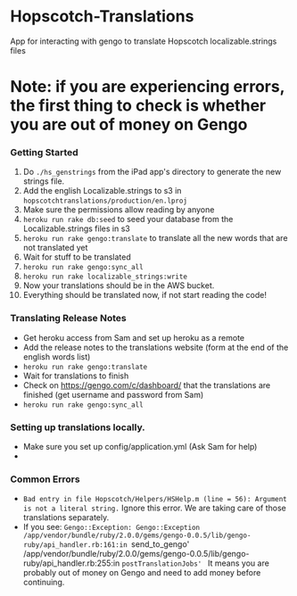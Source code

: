 Hopscotch-Translations
======================

App for interacting with gengo to translate Hopscotch localizable.strings files


# Note: if you are experiencing errors, the first thing to check is whether you are out of money on Gengo

### Getting Started

1. Do `./hs_genstrings` from the iPad app's directory to generate the new strings file. 
2. Add the english Localizable.strings to s3 in `hopscotchtranslations/production/en.lproj`
3. Make sure the permissions allow reading by anyone
4. `heroku run rake db:seed` to seed your database from the Localizable.strings files in s3
5. `heroku run rake gengo:translate` to translate all the new words that are not translated yet
6. Wait for stuff to be translated
7. `heroku run rake gengo:sync_all`
8. `heroku run rake localizable_strings:write`
9. Now your translations should be in the AWS bucket.
10. Everything should be translated now, if not start reading the code! 

### Translating Release Notes
* Get heroku access from Sam and set up heroku as a remote 
* Add the release notes to the translations website (form at the end of the english words list)
* `heroku run rake gengo:translate`
* Wait for translations to finish
* Check on https://gengo.com/c/dashboard/ that the translations are finished (get username and password from Sam)
* `heroku run rake gengo:sync_all`


### Setting up translations locally.
* Make sure you set up config/application.yml (Ask Sam for help)
* 

### Common Errors
* `Bad entry in file Hopscotch/Helpers/HSHelp.m (line = 56): Argument is not a literal string.` Ignore this error. We are taking care of those translations separately.
* If you see:
`Gengo::Exception: Gengo::Exception
/app/vendor/bundle/ruby/2.0.0/gems/gengo-0.0.5/lib/gengo-ruby/api_handler.rb:161:in `send_to_gengo'
/app/vendor/bundle/ruby/2.0.0/gems/gengo-0.0.5/lib/gengo-ruby/api_handler.rb:255:in `postTranslationJobs'
`
It means you are probably out of money on Gengo and need to add money before continuing.
